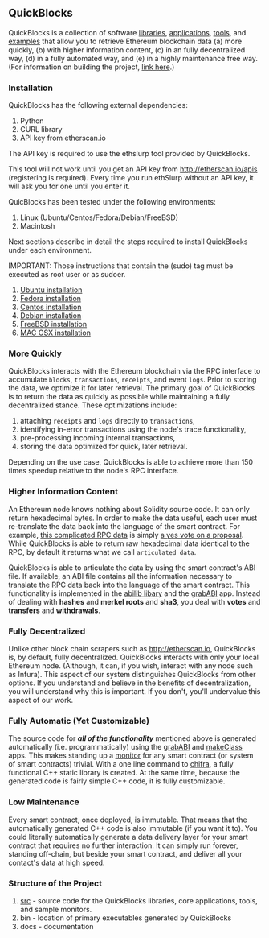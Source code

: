 ## QuickBlocks

QuickBlocks is a collection of software [libraries](src/libs), [applications](src/apps), [tools](src/tools), and [examples](src/tests) that allow you to retrieve Ethereum blockchain data (a) more quickly, (b) with higher information content, (c) in an fully decentralized way, (d) in a fully automated way, and (e) in a highly maintenance free way. (For information on building the project, [link here](BUILD.md).)

### Installation

QuickBlocks has the following external dependencies:

1. Python
2. CURL library
3. API key from etherscan.io

The API key is required to use the ethslurp tool provided by QuickBlocks. 

This tool will not work until you get an API key from http://etherscan.io/apis (registering is required). Every time you run ethSlurp without an API key, it will ask you for one until you enter it.

QuicBlocks has been tested under the following environments:

1. Linux (Ubuntu/Centos/Fedora/Debian/FreeBSD)
2. Macintosh

Next sections describe in detail the steps required to install QuickBlocks under each environment.

IMPORTANT: Those instructions that contain the (sudo) tag must be executed as root user or as sudoer.

1. [Ubuntu installation](src/other/install/UBUNTU_BUILD.md)
2. [Fedora installation](src/other/install/FEDORA_BUILD.md)
3. [Centos installation](src/other/install/CENTOS_BUILD.md)
4. [Debian installation](src/other/install/DEBIAN_BUILD.md)
5. [FreeBSD installation](src/other/install/FREEBSD_BUILD.md)
6. [MAC OSX installation](src/other/install/MAC_BUILD.md)

### More Quickly

QuickBlocks interacts with the Ethereum blockchain via the RPC interface to accumulate `blocks`, `transactions`, `receipts`, and event `logs`. Prior to storing the data, we optimize it for later retrieval. The primary goal of QuickBlocks is to return the data as quickly as possible while maintaining a fully decentralized stance. These optimizations include:

1. attaching `receipts` and `logs` directly to `transactions`,
2. identifying in-error transactions using the node's trace functionality,
3. pre-processing incoming internal transactions,
4. storing the data optimized for quick, later retrieval.

Depending on the use case, QuickBlocks is able to achieve more than 150 times speedup relative to the node's RPC interface.

### Higher Information Content

An Ethereum node knows nothing about Solidity source code. It can only return hexadecimal bytes. In order to make the data useful, each user must re-translate the data back into the language of the smart contract. For example, [this complicated RPC data](docs/example.json) is simply [a yes vote on a proposal](docs/vote.json). While QuickBlocks is able to return raw hexadecimal data identical to the RPC, by default it returns what we call `articulated data`.

QuickBlocks is able to articulate the data by using the smart contract's ABI file. If available, an ABI file contains all the information necessary to translate the RPC data back into the language of the smart contract. This functionality is implemented in the [abilib libary](src/libs/abilib) and the [grabABI](src/apps/grabABI) app. Instead of dealing with **hashes** and **merkel roots** and **sha3**, you deal with **votes** and **transfers** and **withdrawals**.

### Fully Decentralized

Unlike other block chain scrapers such as http://etherscan.io, QuickBlocks is, by default, fully decentralized. QuickBlocks interacts with only your local Ethereum node. (Although, it can, if you wish, interact with any node such as Infura). This aspect of our system distinguishes QuickBlocks from other options. If you understand and believe in the benefits of decentralization, you will understand why this is important. If you don't, you'll undervalue this aspect of our work.

### Fully Automatic (Yet Customizable)

The source code for ***all of the functionality*** mentioned above is generated automatically (i.e. programmatically) using the [grabABI](src/apps/grabABI) and [makeClass](src/apps/makeClass) apps. This makes standing up a [monitor](src/monitors/README.md) for any smart contract (or system of smart contracts) trivial. With a one line command to [chifra](src/apps/chifra/README.md), a fully functional C++ static library is created. At the same time, because the generated code is fairly simple C++ code, it is fully customizable.

### Low Maintenance

Every smart contract, once deployed, is immutable. That means that the automatically generated C++ code is also immutable (if you want it to). You could literally automatically generate a data delivery layer for your smart contract that requires no further interaction. It can simply run forever, standing off-chain, but beside your smart contract, and deliver all your contact's data at high speed.

### Structure of the Project

1. [src](src) - source code for the QuickBlocks libraries, core applications, tools, and sample monitors.
2. bin - location of primary executables generated by QuickBlocks
3. docs - documentation
